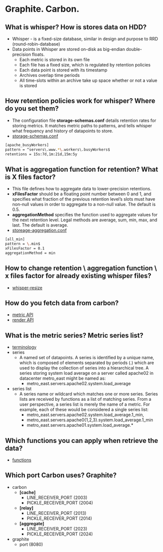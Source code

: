 # Graphite. Carbon.

## What is whisper? How is stores data on HDD?

- Whisper - is a fixed-size database, similar in design and purpose to RRD (round-robin-database)
- Data points in Whisper are stored on-disk as big-endian double-precision floats.
  - Each metric is stored in its own file
  - Each file has a fixed size, which is regulated by retention policies 
  - Each data point is stored with its timestamp
  - Archives overlap time periods
  - All time-slots within an archive take up space whether or not a value is stored

## How retention policies work for whisper? Where do you set them?

- The configuration file **storage-schemas.conf** details retention rates for storing metrics. It matches metric paths to patterns, and tells whisper what frequency and history of datapoints to store.
- [storage-schemas.conf](https://graphite.readthedocs.io/en/latest/config-carbon.html#storage-schemas-conf)

```bash
[apache_busyWorkers]
pattern = ^servers\.www.*\.workers\.busyWorkers$
retentions = 15s:7d,1m:21d,15m:5y
```

## What is aggregation function for retention? What is X files factor?

- This file defines how to aggregate data to lower-precision retentions. 
- **xFilesFactor** should be a floating point number between 0 and 1, and specifies what fraction of the previous retention level’s slots must have non-null values in order to aggregate to a non-null value. The default is 0.5.
- **aggregationMethod** specifies the function used to aggregate values for the next retention level. Legal methods are average, sum, min, max, and last. The default is average.
- [storeage-aggregation.conf](https://graphite.readthedocs.io/en/latest/config-carbon.html#storage-aggregation-conf)

```bash
[all_min]
pattern = \.min$
xFilesFactor = 0.1
aggregationMethod = min
```

## How to change retention \ aggregation function \ x files factor for already existing whisper files?

- [whisper-resize](https://github.com/graphite-project/whisper#whisper-resizepy)

## How do you fetch data from carbon?

- [metric API](https://graphite-api.readthedocs.io/en/latest/api.html#the-metrics-api)
- [render API](https://graphite-api.readthedocs.io/en/latest/api.html#the-render-api-render)

## What is the metric series? Metric series list?

- [terminology](https://graphite.readthedocs.io/en/latest/terminology.html#term-series)
- series
  - A named set of datapoints. A series is identified by a unique name, which is composed of elements separated by periods (.) which are used to display the collection of series into a hierarchical tree. A series storing system load average on a server called apache02 in datacenter metro_east might be named as:
    - metro_east.servers.apache02.system.load_average
- series list
  - A series name or wildcard which matches one or more series. Series lists are received by functions as a list of matching series. From a user perspective, a series list is merely the name of a metric. For example, each of these would be considered a single series list:
    - metro_east.servers.apache02.system.load_average.1_min,
    - metro_east.servers.apache0{1,2,3}.system.load_average.1_min
    - metro_east.servers.apache01.system.load_average.*

## Which functions you can apply when retrieve the data?

- [functions](https://graphite.readthedocs.io/en/latest/functions.html#module-graphite.render.functions)

## Which port Carbon uses? Graphite?

- carbon
  - **[cache]**
    - LINE_RECEIVER_PORT (2003)
    - PICKLE_RECEIVER_PORT (2004)
  - **[relay]**
    - LINE_RECEIVER_PORT (2013)
    - PICKLE_RECEIVER_PORT (2014)
  - **[aggregate]**
    - LINE_RECEIVER_PORT (2023)
    - PICKLE_RECEIVER_PORT (2024)
- graphite
  - port (8080)